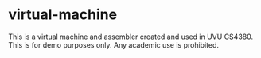 # virtual-machine
This is a virtual machine and assembler created and used in UVU CS4380.  This is for demo purposes only.  Any academic use is prohibited.
